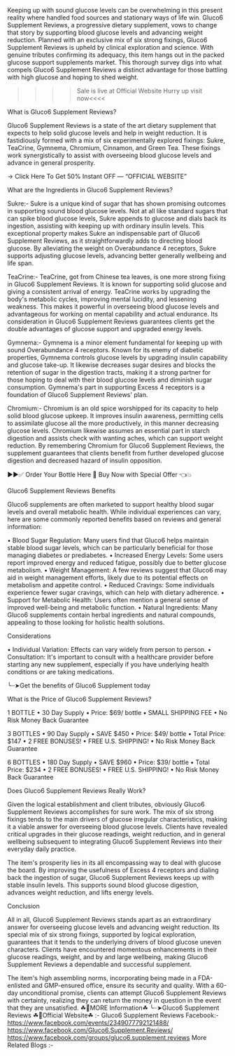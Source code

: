 Keeping up with sound glucose levels can be overwhelming in this present reality where handled food sources and stationary ways of life win. Gluco6 Supplement Reviews, a progressive dietary supplement, vows to change that story by supporting blood glucose levels and advancing weight reduction. Planned with an exclusive mix of six strong fixings, Gluco6 Supplement Reviews is upheld by clinical exploration and science. With genuine tributes confirming its adequacy, this item hangs out in the packed glucose support supplements market. This thorough survey digs into what compels Gluco6 Supplement Reviews a distinct advantage for those battling with high glucose and hoping to shed weight.

>>>>Sale is live at Official Website Hurry up visit now<<<<

What is Gluco6 Supplement Reviews?

Gluco6 Supplement Reviews is a state of the art dietary supplement that expects to help solid glucose levels and help in weight reduction. It is fastidiously formed with a mix of six experimentally explored fixings: Sukre, TeaCrine, Gymnema, Chromium, Cinnamon, and Green Tea. These fixings work synergistically to assist with overseeing blood glucose levels and advance in general prosperity.

→ Click Here To Get 50% Instant OFF — “OFFICIAL WEBSITE”

What are the Ingredients in Gluco6 Supplement Reviews?

Sukre:-
Sukre is a unique kind of sugar that has shown promising outcomes in supporting sound blood glucose levels. Not at all like standard sugars that can spike blood glucose levels, Sukre appends to glucose and dials back its ingestion, assisting with keeping up with ordinary insulin levels. This exceptional property makes Sukre an indispensable part of Gluco6 Supplement Reviews, as it straightforwardly adds to directing blood glucose. By alleviating the weight on Overabundance 4 receptors, Sukre supports adjusting glucose levels, advancing better generally wellbeing and life span.

TeaCrine:-
TeaCrine, got from Chinese tea leaves, is one more strong fixing in Gluco6 Supplement Reviews. It is known for supporting solid glucose and giving a consistent arrival of energy. TeaCrine works by upgrading the body's metabolic cycles, improving mental lucidity, and lessening weakness. This makes it powerful in overseeing blood glucose levels and advantageous for working on mental capability and actual endurance. Its consideration in Gluco6 Supplement Reviews guarantees clients get the double advantages of glucose support and upgraded energy levels.

Gymnema:-
Gymnema is a minor element fundamental for keeping up with sound Overabundance 4 receptors. Known for its enemy of diabetic properties, Gymnema controls glucose levels by upgrading insulin capability and glucose take-up. It likewise decreases sugar desires and blocks the retention of sugar in the digestion tracts, making it a strong partner for those hoping to deal with their blood glucose levels and diminish sugar consumption. Gymnema's part in supporting Excess 4 receptors is a foundation of Gluco6 Supplement Reviews' plan.

Chromium:-
Chromium is an old spice worshipped for its capacity to help solid blood glucose upkeep. It improves insulin awareness, permitting cells to assimilate glucose all the more productively, in this manner decreasing glucose levels. Chromium likewise assumes an essential part in starch digestion and assists check with wanting aches, which can support weight reduction. By remembering Chromium for Gluco6 Supplement Reviews, the supplement guarantees that clients benefit from further developed glucose digestion and decreased hazard of insulin opposition.

▶▶✅ Order Your Bottle Here 🛒 Buy Now with Special Offer 👈💥

Gluco6 Supplement Reviews Benefits

Gluco6 supplements are often marketed to support healthy blood sugar levels and overall metabolic health. While individual experiences can vary, here are some commonly reported benefits based on reviews and general information:

•	Blood Sugar Regulation: Many users find that Gluco6 helps maintain stable blood sugar levels, which can be particularly beneficial for those managing diabetes or prediabetes.
•	Increased Energy Levels: Some users report improved energy and reduced fatigue, possibly due to better glucose metabolism.
•	Weight Management: A few reviews suggest that Gluco6 may aid in weight management efforts, likely due to its potential effects on metabolism and appetite control.
•	Reduced Cravings: Some individuals experience fewer sugar cravings, which can help with dietary adherence.
•	Support for Metabolic Health: Users often mention a general sense of improved well-being and metabolic function.
•	Natural Ingredients: Many Gluco6 supplements contain herbal ingredients and natural compounds, appealing to those looking for holistic health solutions.

Considerations

•	Individual Variation: Effects can vary widely from person to person.
•	Consultation: It's important to consult with a healthcare provider before starting any new supplement, especially if you have underlying health conditions or are taking medications.

╰┈➤Get the benefits of Gluco6 Supplement today

What is the Price of Gluco6 Supplement Reviews?

1 BOTTLE
•	30 Day Supply
•	Price: $69/ bottle
•	SMALL SHIPPING FEE
•	No Risk Money Back Guarantee

3 BOTTLES
•	90 Day Supply
•	SAVE $450
•	Price: $49/ bottle
•	Total Price: $147
•	2 FREE BONUSES!
•	FREE U.S. SHIPPING!
•	No Risk Money Back Guarantee

6 BOTTLES
•	180 Day Supply
•	SAVE $960
•	Price: $39/ bottle
•	Total Price: $234
•	2 FREE BONUSES!
•	FREE U.S. SHIPPING!
•	No Risk Money Back Guarantee


Does Gluco6 Supplement Reviews Really Work?

Given the logical establishment and client tributes, obviously Gluco6 Supplement Reviews accomplishes for sure work. The mix of six strong fixings tends to the main drivers of glucose irregular characteristics, making it a viable answer for overseeing blood glucose levels. Clients have revealed critical upgrades in their glucose readings, weight reduction, and in general wellbeing subsequent to integrating Gluco6 Supplement Reviews into their everyday daily practice.

The item's prosperity lies in its all encompassing way to deal with glucose the board. By improving the usefulness of Excess 4 receptors and dialing back the ingestion of sugar, Gluco6 Supplement Reviews keeps up with stable insulin levels. This supports sound blood glucose digestion, advances weight reduction, and lifts energy levels.


Conclusion

All in all, Gluco6 Supplement Reviews stands apart as an extraordinary answer for overseeing glucose levels and advancing weight reduction. Its special mix of six strong fixings, supported by logical exploration, guarantees that it tends to the underlying drivers of blood glucose uneven characters. Clients have encountered momentous enhancements in their glucose readings, weight, and by and large wellbeing, making Gluco6 Supplement Reviews a dependable and successful supplement.

The item's high assembling norms, incorporating being made in a FDA-enlisted and GMP-ensured office, ensure its security and quality. With a 60-day unconditional promise, clients can attempt Gluco6 Supplement Reviews with certainty, realizing they can return the money in question in the event that they are unsatisfied.
☘📣MORE Information☘ ╰┈➤Gluco6 Supplement Reviews
☘📣Official Website☘ :-  Gluco6 Supplement Reviews
Facebook:- https://www.facebook.com/events/2349077792121488/
https://www.facebook.com/Gluco6.Supplement.Reviews/
https://www.facebook.com/groups/gluco6.supplement.reviews
More Related Blogs :-

